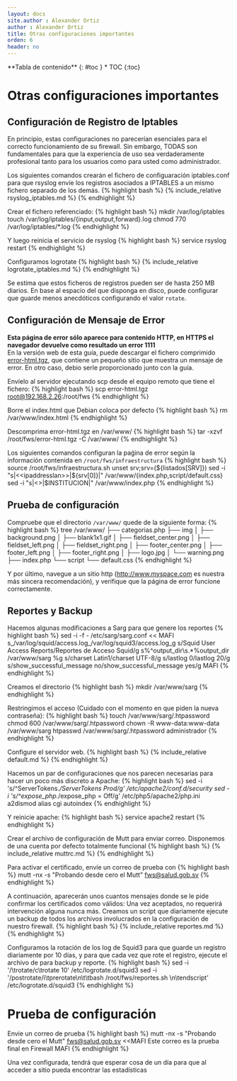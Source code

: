 ```yaml
---
layout: docs
site.author : Alexander Ortiz
author : Alexander Ortiz
title: Otras configuraciones importantes
orden: 6
header: no
---
```


<div class="panel radius" markdown="1">
**Tabla de contenido**
{: #toc }
*  TOC
{:toc}
</div>

# Otras configuraciones importantes

## Configuración de Registro de Iptables
En principio, estas configuraciones no parecerían esenciales para el correcto funcionamiento de su firewall. Sin embargo, TODAS son fundamentales para que la experiencia de uso sea verdaderamente profesional tanto para los usuarios como para usted como administrador.  

Los siguientes comandos crearán el fichero de configuaración iptables.conf para que rsyslog envíe los registros asociados a IPTABLES a un mismo fichero separado de los demás.
{% highlight bash %}
    {% include_relative rsyslog_iptables.md %}
{% endhighlight %}

Crear el fichero referenciado:
{% highlight bash %}
mkdir /var/log/iptables
touch /var/log/iptables/{input,output,forward}.log
chmod 770 /var/log/iptables/*.log
{% endhighlight %}

Y luego reinicia el servicio de rsyslog
{% highlight bash %}
service rsyslog restart
{% endhighlight %}

Configuramos logrotate 
{% highlight bash %}
    {% include_relative logrotate_iptables.md %}
{% endhighlight %}

Se estima que estos ficheros de registros pueden ser de hasta 250 MB diarios. En base al espacio del que disponga en disco, puede configurar que guarde menos anecdóticos configurando el valor `rotate`.

## Configuración de Mensaje de Error
**Esta página de error sólo aparece para contenido HTTP, en HTTPS el navegador devuelve como resultado un error 1111**  
En la versión web de esta guía, puede descargar el fichero comprimido [error-html.tgz]({{site.baseurl}}/assets/download/error-html.tgz), que contiene un pequeño sitio que muestra un mensaje de error. En otro caso, debio serle proporcionado junto con la guía.

Envíelo al servidor ejecutando scp desde el equipo remoto que tiene el fichero:
{% highlight bash %}
scp error-html.tgz root@192.168.2.26:/root/fws
{% endhighlight %}

Borre el index.html que Debian coloca por defecto
{% highlight bash %}
rm /var/www/index.html
{% endhighlight %}

Descomprima error-html.tgz en /var/www/ 
{% highlight bash %}
tar -xzvf /root/fws/error-html.tgz -C /var/www/
{% endhighlight %}

Los siguientes comandos configuran la paǵina de error según la información contenida en `/root/fws/infraestructura`
{% highlight bash %}
source /root/fws/infraestructura.sh
unset srv;srv=(${listados[SRV]})
sed -i "s|<<ipaddresslan>>|${srv[0]}|" /var/www/{index.php,script/default.css}
sed -i "s|<<MarcadorInstitucion>>|$INSTITUCION|" /var/www/index.php
{% endhighlight %}

## Prueba de configuración
Compruebe que el directorio `/var/www/` quede de la siguiente forma:
{% highlight bash %}
tree /var/www/ 
├── categorias.php
├── img
│   ├── background.png
│   ├── blank1x1.gif
│   ├── fieldset_center.png
│   ├── fieldset_left.png
│   ├── fieldset_right.png
│   ├── footer_center.png
│   ├── footer_left.png
│   ├── footer_right.png
│   ├── logo.jpg
│   └── warning.png
├── index.php
└── script
    └── default.css 
{% endhighlight %}

Y por último, navegue a un sitio http (http://www.myspace.com es nuestra más sincera recomendación), y verifique que la página de error funcione correctamente.

## Reportes y Backup
Hacemos algunas modificaciones a Sarg para que  genere los reportes
{% highlight bash %}
sed -i -f - /etc/sarg/sarg.conf << MAFI
s_/var/log/squid/access.log_/var/log/squid3/access.log_g
s/Squid User Access Reports/Reportes de Acceso Squid/g
s%^output_dir\s.*%output_dir /var/www/sarg %g
s/charset Latin1/charset UTF-8/g
s/lastlog 0/lastlog 20/g
s/show_successful_message no/show_successful_message yes/g
MAFI
{% endhighlight %}

Creamos el directorio
{% highlight bash %}
mkdir /var/www/sarg
{% endhighlight %}

Restringimos el acceso (Cuidado con el momento en que piden la nueva contraseña):
{% highlight bash %}
touch /var/www/sarg/.htpassword
chmod 600 /var/www/sarg/.htpassword
chown -R www-data:www-data /var/www/sarg
htpasswd /var/www/sarg/.htpassword administrador 
{% endhighlight %}

Configure el servidor web.
{% highlight bash %}
    {% include_relative default.md %}
{% endhighlight %}

Hacemos un par de configuraciones que nos parecen necesarias para hacer un poco más discreto a Apache:
{% highlight bash %}
sed -i 's/^ServerTokens.*/ServerTokens Prod/g' /etc/apache2/conf.d/security
sed -i 's/^expose_php.*/expose_php = Off/g' /etc/php5/apache2/php.ini
a2dismod alias cgi autoindex
{% endhighlight %}

Y reinicie apache:
{% highlight bash %}
service apache2 restart
{% endhighlight %}

Crear el archivo de configuración de Mutt para enviar correo. Disponemos de una cuenta por defecto totalmente funcional
{% highlight bash %}
    {% include_relative muttrc.md %}
{% endhighlight %}

Para activar el certificado, envíe un correo de prueba con 
{% highlight bash %}
mutt -nx -s "Probando desde cero el Mutt" fws@salud.gob.sv
{% endhighlight %}

A continuación, aparecerán unos cuantos mensajes donde se le pide confirmar los certificados como válidos: Una vez aceptados, no requerirá intervención alguna nunca más.
Creamos un script que diariamente ejecute un backup de todos los archivos involucrados en la configuración de nuestro firewall. 
{% highlight bash %}
    {% include_relative reportes.md %}
{% endhighlight %}

Configuramos la rotación de los log de Squid3 para que guarde un registro diariamente por 10 días, y para que cada vez que rote el registro, ejecute el archivo de para backup y reporte.
{% highlight bash %}
sed -i '/\trotate/c\\trotate 10' /etc/logrotate.d/squid3
sed -i '/postrotate/i\\tprerotate\n\t\tbash /root/fws/reportes.sh \n\tendscript' /etc/logrotate.d/squid3
{% endhighlight %}

# Prueba de configuración
Envie un correo de prueba
{% highlight bash %}
mutt -nx -s "Probando desde cero el Mutt" fws@salud.gob.sv <<MAFI
Este correo es la prueba final en Firewall
MAFI
{% endhighlight %}

Una vez configurada, tendrá que esperar cosa de un día para que al acceder a sitio pueda encontrar las estadísticas
